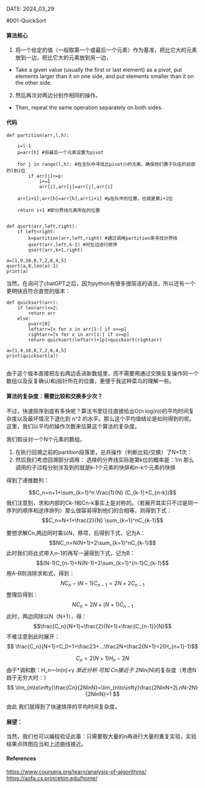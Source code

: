 
DATE: 2024_03_29

#001-QuickSort 

#### 算法核心 

1. 将一个给定的值（一般取第一个或最后一个元素）作为基准，把比它大的元素放到一边，把比它大的元素放到另一边，
- Take a given value (usually the first or last element) as a pivot, put elements larger than it on one side, and put elements smaller than it on the other side.

2. 然后再次对两边分别作相同的操作。
- Then, repeat the same operation separately on both sides.

#### 代码
```
def partition(arr,l,h):
	
	i=l-1
	p=arr[h] #将最后一个元素设置为pivot
		
	for j in range(l,h): #在全队中寻找比pivot小的元素，确保他们置于队伍的前部的l到i位
		if arr[j]<=p:
			i+=1
			arr[i],arr[j]=arr[j],arr[i]
	
	arr[i+1],arr[h]=arr[h],arr[i+1] #p在队中的位置，也就是第i+1位
	
	return i+1 #即分界线元素所在的位置	


def qsort(arr,left,right):
	if left<right:
		k=partition(arr,left,right) #通过调用partition来寻找分界线
		qsort(arr,left,k-1) #对左边进行排序
		qsort(arr,k+1,right)

a=[1,9,10,8,7,2,6,4,5]
qsort(a,0,len(a)-1)
print(a)

```

当然，在询问了chatGPT之后，因为python有很多很简洁的语法，所以还有一个更明快且符合直觉的版本：
```
def quicksort(arr):
	if len(arr)<=2:
		return arr
	else:
		p=arr[0]
		leftarr=[x for x in arr[1:] if x<=p]
		rightarr=[x for x in arr[1:] if x>=p]
		return quicksort(leftarr)+[p]+quicksort(rightarr)

a=[1,9,10,8,7,2,6,4,5]
print(quicksort(a))
		
```

由于这个版本直接把左右两边丢进新数组里，而不需要用通过交换反复操作同一个数组以及反复确认i和j指针所在的位置，更便于我这种菜鸟的理解一些。

#### 算法的复杂度：需要比较和交换多少次？

不过，快速排序到底有多快呢？算法书里往往直接给出O(n log(n))的平均时间复杂度以及最坏情况下退化到 n^2 的水平。那么这个平均值结论是如何得到的呢。这里，我们以平均的操作次数来估算这个算法的复杂度。

我们假设对一个N个元素的数组，
1. 在执行回溯之前的partition段落里，总共操作（判断比较/交换）了N+1次：
2. 然后我们考虑回溯部分调用：
		选择的分界线实际是第k位的概率是：1/n
		那么调用的子过程分别涉及到的就是k-1个元素的快排和n-k个元素的快排

得到了递推数列：

$$C_n=n+1+\sum_{k=1}^n \frac{1}{N} (C_{k-1}+C_{n-k})$$
我们注意到，求和内部的Ck-1和Cn-k事实上是对称的。（若展开其实只不过是同一序列的顺序和逆序排列）那么很容易得到他们的合相等，则得到下式：
$$C_n=N+1+\frac{2}{N} \sum_{k=1}^nC_{k-1}$$

要想求解Cn,两边同时乘以N，移项，后得到下式，记为A：
$$NC_n=N(N+1)+2\sum_{k=1}^nC_{k-1}$$
此时我们将此式带入n-1的再写一遍得到下式，记为B：
$$(N-1)C_{n-1}=N(N-1)+2\sum_{k=1}^{n-1}C_{k-1}$$
用A-B则消除求和式，得到：
$$NC_n-(N-1)C_{n-1}=2N+2C_{n-1}$$
整理后得到：
		$$NC_n=2N+(N+1)C_{n-1}$$
此时，两边同除以N（N+1），得：
		$$\frac{C_n}{N+1}=\frac{2}{N+1}+\frac{C_{n-1}}{N}$$
不难注意到此时展开：
	$$ \frac{C_n}{N+1}=C_0+1+\frac23+…\frac2N+\frac2{N+1}=2(H_{n+1}-1)$$

$$C_n=2(N+1)H_n-2N$$
由于*调和数：H_n～ln(n)+γ 
*渐近分析 可知 Cn接近于 2N*ln(N)的复杂度（考虑N趋于无穷大时：）
	$$ \lim_{n\to\infty}\frac{Cn}{2NlnN}=\lim_{n\to\infty}\frac{2NlnN+2LnN-2N}{2NlnN}=1 $$

由此 我们就得到了快速排序的平均时间复杂度。

#### 展望：
当然，我们也可以编程验证此事：只需要取大量的n再进行大量的重复实验，实验结果点阵图应当和上述曲线接近。

#### References
https://www.coursera.org/learn/analysis-of-algorithms/
https://aofa.cs.princeton.edu/home/